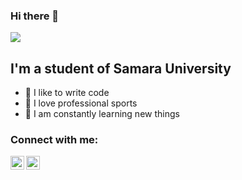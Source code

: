 ### Hi there 👋

![](https://komarev.com/ghpvc/?username=IldarGreat)

## I'm a student of Samara University
- 💪 I like to write code
- 🎉 I love professional sports
- 🥅 I am constantly learning new things

### Connect with me:

[<img align="left" alt="IldarGreat | Instagram" width="22px" src="https://cdn.jsdelivr.net/npm/simple-icons@v3/icons/instagram.svg" />][instagram]
[<img align="left" alt="IldarGreat | VK" width="22px" src="https://cdn.jsdelivr.net/npm/simple-icons@v3/icons/vk.svg" />][vk]

<br />

[instagram]: https://www.instagram.com/the_great_parasyte/
[vk]: https://vk.com/ii2409
<!--
**IldarGreat/IldarGreat** is a ✨ _special_ ✨ repository because its `README.md` (this file) appears on your GitHub profile.

Here are some ideas to get you started:

- 🔭 I’m currently working on ...
- 🌱 I’m currently learning ...
- 👯 I’m looking to collaborate on ...
- 🤔 I’m looking for help with ...
- 💬 Ask me about ...
- 📫 How to reach me: ...
- 😄 Pronouns: ...
- ⚡ Fun fact: ...
-->
